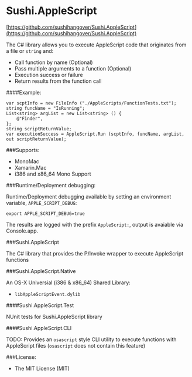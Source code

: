 # Sushi.AppleScript

[https://github.com/sushihangover/Sushi.AppleScript](https://github.com/sushihangover/Sushi.AppleScript)

The C# library allows you to execute AppleScript code that originates from a file or `string` and: 

* Call function by name (Optional)
* Pass multiple arguments to a function (Optional)
* Execution success or failure
* Return results from the function call

####Example:

	var scptInfo = new FileInfo ("./AppleScripts/FunctionTests.txt");
	string funcName = "IsRunning";
	List<string> argList = new List<string> () {
		@"Finder",
	};
	string scriptReturnValue;
	var executionSuccess = AppleScript.Run (scptInfo, funcName, argList, out scriptReturnValue);


###Supports:

* MonoMac
* Xamarin.Mac
* i386 and x86_64 Mono Support

###Runtime/Deployment debugging:

Runtime/Deployment debugging available by setting an environment variable, `APPLE_SCRIPT_DEBUG`:

`export APPLE_SCRIPT_DEBUG=true`

The results are logged with the prefix `AppleScript:`, output is avaiable via Console.app.

###Sushi.AppleScript

The C# library that provides the P/Invoke wrapper to execute AppleScript functions

###Sushi.AppleScript.Native

An OS-X Universial (i386 & x86_64) Shared Library:

* `libAppleScriptEvent.dylib`

####Sushi.AppleScript.Test

NUnit tests for Sushi.AppleScript library

####Sushi.AppleScript.CLI

TODO: Provides an `osascript` style CLI utility to execute functions with AppleScript files (`osascript` does not contain this feature)

###License:

* The MIT License (MIT)


